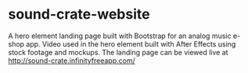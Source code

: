 # sound-crate-website

A hero element landing page built with Bootstrap for an analog music e-shop app.
Video used in the hero element built with After Effects using stock footage and mockups.
The landing page can be viewed live at http://sound-crate.infinityfreeapp.com/
